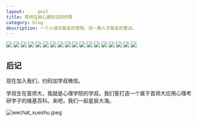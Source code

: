 ```yaml
---
layout:     post
title: 首师应用心理初试同侪群
category: blog
description: 一个人或许能走的很快，但一群人才能走的更远。
---
```


![](https://cnu347-1257355643.cos.ap-beijing.myqcloud.com/CNU347/Chat10.jpeg)
![](https://cnu347-1257355643.cos.ap-beijing.myqcloud.com/CNU347/Chat11.jpeg)
![](https://cnu347-1257355643.cos.ap-beijing.myqcloud.com/CNU347/Chat12.jpeg)
![](https://cnu347-1257355643.cos.ap-beijing.myqcloud.com/CNU347/Chat13.jpeg)
![](https://cnu347-1257355643.cos.ap-beijing.myqcloud.com/CNU347/Chat14.jpeg)
![](https://cnu347-1257355643.cos.ap-beijing.myqcloud.com/CNU347/Chat15.jpeg)
![](https://cnu347-1257355643.cos.ap-beijing.myqcloud.com/CNU347/Chat16.jpeg)
![](https://cnu347-1257355643.cos.ap-beijing.myqcloud.com/CNU347/Chat17.jpeg)
![](https://cnu347-1257355643.cos.ap-beijing.myqcloud.com/CNU347/Chat18.jpeg)
![](https://cnu347-1257355643.cos.ap-beijing.myqcloud.com/CNU347/Chat19.jpeg)
![](https://cnu347-1257355643.cos.ap-beijing.myqcloud.com/CNU347/Chat20.jpeg)
![](https://cnu347-1257355643.cos.ap-beijing.myqcloud.com/CNU347/Chat21.jpeg)
![](https://cnu347-1257355643.cos.ap-beijing.myqcloud.com/CNU347/Chat22.jpeg)
![](https://cnu347-1257355643.cos.ap-beijing.myqcloud.com/CNU347/Chat23.jpeg)
![](https://cnu347-1257355643.cos.ap-beijing.myqcloud.com/CNU347/Chat24.jpeg)
![](https://cnu347-1257355643.cos.ap-beijing.myqcloud.com/CNU347/Chat25.jpeg)
![](https://cnu347-1257355643.cos.ap-beijing.myqcloud.com/CNU347/Chat26.jpeg)
![](https://cnu347-1257355643.cos.ap-beijing.myqcloud.com/CNU347/Chat9.jpeg)



## 后记

现在加入我们，扫码加学叔微信。

学叔生在首师大，我就是心理学院的学叔。我们誓打造一个属于首师大应用心理考研学子的维基百科。来吧，我们一起星辰大海。

![wechat_xueshu.jpeg](https://cnu347-1257355643.cos.ap-beijing.myqcloud.com/CNU347/WechatIMG125.jpeg)

